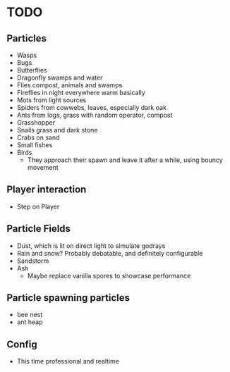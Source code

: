 # TODO

## Particles

* Wasps
* Bugs
* Butterflies
* Dragonfly swamps and water
* Flies compost, animals and swamps
* Fireflies in night everywhere warm basically
* Mots from light sources
* Spiders from cowwebs, leaves, especially dark oak
* Ants from logs, grass with random operator, compost
* Grasshopper
* Snails grass and dark stone
* Crabs on sand
* Small fishes
* Birds
    * They approach their spawn and leave it after a while, using bouncy movement

## Player interaction

* Step on Player

## Particle Fields

* Dust, which is lit on direct light to simulate godrays
* Rain and snow? Probably debatable, and definitely configurable
* Sandstorm
* Ash
    * Maybe replace vanilla spores to showcase performance

## Particle spawning particles

* bee nest
* ant heap

## Config

* This time professional and realtime